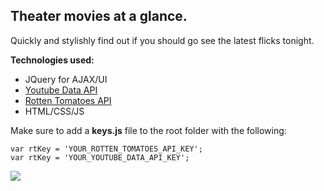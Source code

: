 Theater movies at a glance. 
---
Quickly and stylishly find out if you should go see the latest flicks tonight.

**Technologies used:**

 - JQuery for AJAX/UI
 - [Youtube Data API](https://developers.google.com/youtube/v3/getting-started)
 - [Rotten Tomatoes API](http://developer.rottentomatoes.com/)
 - HTML/CSS/JS

Make sure to add a **keys.js** file to the root folder with the following:
```
var rtKey = 'YOUR_ROTTEN_TOMATOES_API_KEY';
var rtKey = 'YOUR_YOUTUBE_DATA_API_KEY';
```
![](http://s11.postimg.org/5a659qsub/theatrical_viewer.png)
